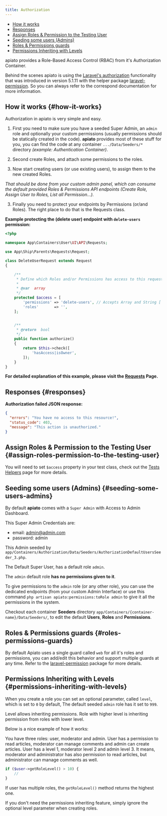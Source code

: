 ```yaml
---
title: Authorization
---
```


- [How it works](#how-it-works)
- [Responses](#responses)
- [Assign Roles & Permission to the Testing User](#assign-roles-permission-to-the-testing-user)
- [Seeding some users (Admins)](#seeding-some-users-admins)
- [Roles & Permissions guards](#roles-permissions-guards)
- [Permissions Inheriting with Levels](#permissions-inheriting-with-levels)

apiato provides a Role-Based Access Control (RBAC) from it's Authorization Container.

Behind the scenes apiato is using the [Laravel's authorization](https://laravel.com/docs/master/authorization) functionality that was introduced in version 5.1.11 with the helper package [laravel-permission](https://github.com/spatie/laravel-permission). So you can always refer to the correspond documentation for more information.

## How it works {#how-it-works}

Authorization in apiato is very simple and easy.

1) First you need to make sure you have a seeded Super Admin, an `admin` role and optionally your custom permissions (usually permissions should be statically created in the code). **apiato** provides most of these stuff for you, you can find the code at any container `.../Data/Seeders/*` directory *(example: Authentication Container)*.

2) Second create Roles, and attach some permissions to the roles.

3) Now start creating users (or use existing users), to assign them to the new created Roles.

*That should be done from your custom admin panel, which can consume the default provided Roles & Permissions API endpoints (Create Role, Assign User to Roles, List all Permission...).*

3) Finally you need to protect your endpoints by Permissions (or/and Roles). The right place to do that is the Requests class.

**Example protecting the (delete user) endpoint with `delete-users` permission:**

```php
<?php

namespace App\Containers\User\UI\API\Requests;

use App\Ship\Parents\Requests\Request;

class DeleteUserRequest extends Request
{

    /**
     * Define which Roles and/or Permissions has access to this request.
     *
     * @var  array
     */
    protected $access = [
        'permissions' => 'delete-users', // Accepts Array and String ['delete-users', 'create-users'],
        'roles'       => '',
    ];


    /**
     * @return  bool
     */
    public function authorize()
    {
        return $this->check([
            'hasAccess|isOwner',
        ]);
    }
}

```


**For detailed explanation of this example, please visit the [Requests](.././main-components/requests) Page.**

## Responses {#responses}

**Authorization failed JSON response:**

```json
{
  "errors": "You have no access to this resource!",
  "status_code": 403,
  "message": "This action is unauthorized."
}
```

## Assign Roles & Permission to the Testing User {#assign-roles-permission-to-the-testing-user}

You will need to set `$access` property in your test class, check out the [Tests Helpers](.././miscellaneous/tests-helpers) page for more details.

## Seeding some users (Admins) {#seeding-some-users-admins}

By default **apiato** comes with a `Super Admin` with Access to Admin Dashboard.

This Super Admin Credentials are:

+ email: admin@admin.com
+ password: admin

This Admin seeded by `app/Containers/Authorization/Data/Seeders/AuthorizationDefaultUsersSeeder_3.php`.

The Default Super User, has a default role `admin`.

The `admin` default role **has no permissions given to it**.

To give permissions to the `admin` role (or any other role), you can use the dedicated endpoints (from your custom Admin Interface) or use this command `php artisan apiato:permissions:toRole admin` to give it all the permissions in the system.

Checkout each container **Seeders** directory `app/Containers/{container-name}/Data/Seeders/`, to edit the default **Users**, **Roles** and **Permissions**.

## Roles & Permissions guards {#roles-permissions-guards}

By default Apiato uses a single guard called `web` for all it's roles and permissions, you can add/edit this behavior and support multiple guards at any time. Refer to the [laravel-permission](https://github.com/spatie/laravel-permission#using-multiple-guards) package for more details.

## Permissions Inheriting with Levels {#permissions-inheriting-with-levels}

When you create a role you can set an optional parameter, called `level`, which is set to `0` by default,
The default seeded `admin` role has it set to `999`.

Level allows inheriting permissions.
Role with higher level is inheriting permission from roles with lower level.

Below is a nice example of how it works:

You have three roles: user, moderator and admin.
User has a permission to read articles, moderator can manage comments and admin can create articles.
User has a level 1, moderator level 2 and admin level 3.
It means, moderator and administrator has also permission to read articles, but administrator can manage comments as well.

```php
if ($user->getRoleLevel() > 10) {
    //
}
```

If user has multiple roles, the `getRoleLevel()` method returns the highest one.

If you don't need the permissions inheriting feature, simply ignore the optional level parameter when creating roles.
